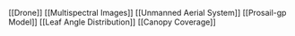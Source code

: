 [[Drone]]
[[Multispectral Images]]
[[Unmanned Aerial System]]
[[Prosail-gp Model]]
[[Leaf Angle Distribution]]
[[Canopy Coverage]]
